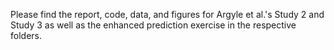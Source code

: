 Please find the report, code, data, and figures for Argyle et al.'s Study 2 and Study 3 as well as the enhanced prediction exercise in the respective folders. 
